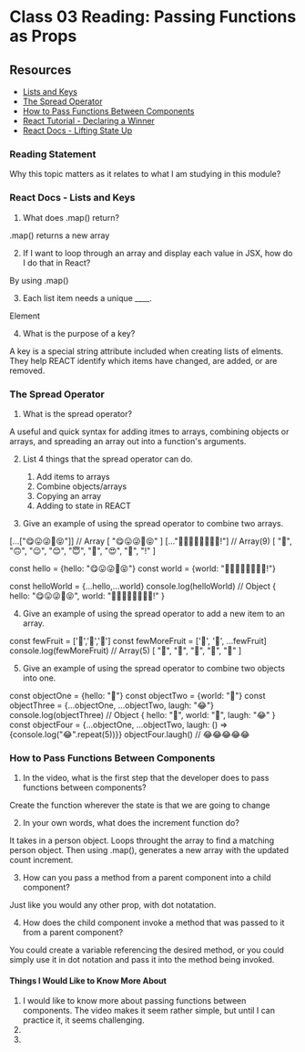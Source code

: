 # Class 03 Reading: Passing Functions as Props

## Resources

* [Lists and Keys](https://reactjs.org/docs/lists-and-keys.html)
* [The Spread Operator](https://medium.com/coding-at-dawn/how-to-use-the-spread-operator-in-javascript-b9e4a8b06fab)
* [How to Pass Functions Between Components](https://www.youtube.com/watch?v=c05OL7XbwXU)
* [React Tutorial - Declaring a Winner](https://reactjs.org/tutorial/tutorial.html)
* [React Docs - Lifting State Up](https://reactjs.org/docs/lifting-state-up.html)

### Reading Statement

Why this topic matters as it relates to what I am studying in this module?

### React Docs - Lists and Keys

1. What does .map() return?

.map() returns a new array

2. If I want to loop through an array and display each value in JSX, how do I do that in React?

By using .map()

3. Each list item needs a unique ____.

Element

4. What is the purpose of a key?

A key is a special string attribute included when creating lists of elments. They help REACT identify which items have changed, are added, or are removed.

### The Spread Operator

1. What is the spread operator?

A useful and quick syntax for adding itmes to arrays, combining objects or arrays, and spreading an array out into a function's arguments.

2. List 4 things that the spread operator can do.

   1. Add items to arrays
   2. Combine objects/arrays
   3. Copying an array
   4. Adding to state in REACT

3. Give an example of using the spread operator to combine two arrays.

[...["😋😛😜🤪😝"]] // Array [ "😋😛😜🤪😝" ]
[..."🙂🙃😉😊😇🥰😍🤩!"] // Array(9) [ "🙂", "🙃", "😉", "😊", "😇", "🥰", "😍", "🤩", "!" ]

const hello = {hello: "😋😛😜🤪😝"}
const world = {world: "🙂🙃😉😊😇🥰😍🤩!"}

const helloWorld = {...hello,...world}
console.log(helloWorld) // Object { hello: "😋😛😜🤪😝", world: "🙂🙃😉😊😇🥰😍🤩!" }

4. Give an example of using the spread operator to add a new item to an array.

const fewFruit = ['🍏','🍊','🍌']
const fewMoreFruit = ['🍉', '🍍', ...fewFruit]
console.log(fewMoreFruit) //  Array(5) [ "🍉", "🍍", "🍏", "🍊", "🍌" ]

5. Give an example of using the spread operator to combine two objects into one.

const objectOne = {hello: "🤪"}
const objectTwo = {world: "🐻"}
const objectThree = {...objectOne, ...objectTwo, laugh: "😂"}
console.log(objectThree) // Object { hello: "🤪", world: "🐻", laugh: "😂" }
const objectFour = {...objectOne, ...objectTwo, laugh: () => {console.log("😂".repeat(5))}}
objectFour.laugh() // 😂😂😂😂😂

### How to Pass Functions Between Components

1. In the video, what is the first step that the developer does to pass functions between components?

Create the function wherever the state is that we are going to change

2. In your own words, what does the increment function do?

It takes in a person object. Loops throught the array to find a matching person object. Then using .map(), generates a new array with the updated count increment.

3. How can you pass a method from a parent component into a child component?

Just like you would any other prop, with dot notatation. 

4. How does the child component invoke a method that was passed to it from a parent 
component?

You could create a variable referencing the desired method, or you could simply use it in dot notation and pass it into the method being invoked.

#### Things I Would Like to Know More About

1. I would like to know more about passing functions between components. The video makes it seem rather simple, but until I can practice it, it seems challenging.
2. 
3. 
